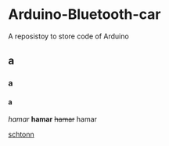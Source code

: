 # Arduino-Bluetooth-car
A reposistoy to store code of Arduino

## a
### a
#### a

*hamar* **hamar** ~~hamar~~ hamar

[schtonn](https://schtonn.github.io)

![]()